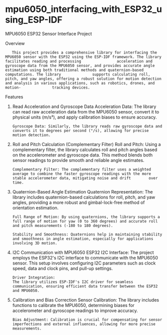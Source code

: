 # mpu6050_interfacing_with_ESP32_using_ESP-IDF

MPU6050 ESP32 Sensor Interface Project

Overview

       This project provides a comprehensive library for interfacing the MPU6050 sensor with the ESP32 using the ESP-IDF framework. The library facilitates reading and processing                acceleration and gyroscope data from the MPU6050 sensor, and provides accurate angle estimation using both traditional methods and quaternion-based computations. The library              supports calculating roll, pitch, and yaw angles, offering a robust solution for motion detection and analysis in various applications, such as robotics, drones, and motion-              tracking devices.

Features

1. Read Acceleration and Gyroscope Data
        Acceleration Data: The library can read raw acceleration data from the MPU6050 sensor, convert it to physical units (m/s²), and apply calibration biases to ensure accuracy.

       Gyroscope Data: Similarly, the library reads raw gyroscope data and converts it to degrees per second (°/s), allowing for precise motion detection.


2. Roll and Pitch Calculation (Complementary Filter)
       Roll and Pitch: Using a complementary filter, the library calculates roll and pitch angles based on the accelerometer and gyroscope data. This method blends both sensor readings          to provide smooth and reliable angle estimates.

       Complementary Filter: The complementary filter uses a weighted average to combine the faster gyroscope readings with the more stable accelerometer data, mitigating noise and drift        over time.

3. Quaternion-Based Angle Estimation
       Quaternion Representation: The library includes quaternion-based calculations for roll, pitch, and yaw angles, providing a more robust and gimbal-lock-free method of orientation          estimation.

       Full Range of Motion: By using quaternions, the library supports a full range of motion for yaw (0 to 360 degrees) and accurate roll and pitch measurements (-180 to 180 degrees).

       Stability and Smoothness: Quaternions help in maintaining stability and smoothness in angle estimation, especially for applications involving 3D motion.

4. I2C Communication with MPU6050
       ESP32 I2C Interface: The project employs the ESP32's I2C interface to communicate with the MPU6050 sensor. This setup involves configuring I2C parameters such as clock speed, data        and clock pins, and pull-up settings.

       Driver Integration: 
       The library utilizes ESP-IDF's I2C driver for seamless communication, ensuring efficient data transfer between the ESP32 and MPU6050.

5. Calibration and Bias Correction
       Sensor Calibration: The library includes functions to calibrate the MPU6050, determining biases for accelerometer and gyroscope readings to improve accuracy.

       Bias Adjustment: Calibration is crucial for compensating for sensor imperfections and external influences, allowing for more precise measurements.
